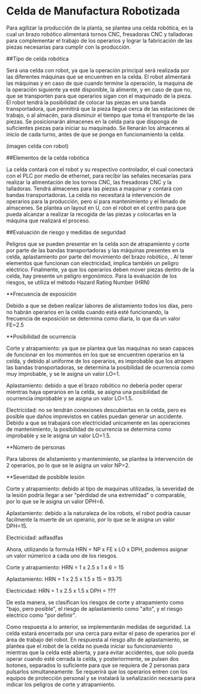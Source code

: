 # Celda de Manufactura Robotizada

Para agilizar la producción de la planta, se plantea una celda robótica, en la cual un brazo robótico alimentará tornos CNC, fresadoras CNC y talladoras para complementar el trabajo de los operarios y lograr la fabricación de las piezas necesarias para cumplir con la producción. 

##Tipo de celda robótica

Será una celda con robot, ya que la operación principal será realizada por las diferentes máquinas que se encuentren en la celda. El robot alimentará las máquinas y en caso de que cuando termine la operación, la maquina de la operación siguiente ya esté disponible, la alimente, y en caso de que no, que se transporten para que operarios sigan con el maquinado de la pieza. El robot tendrá la posibilidad de colocar las piezas en una banda transportadora, que permitirá que la pieza llegué cerca de las estaciones de trabajo, o al almacén, para disminuir el tiempo que toma el transporte de las piezas. Se posicionarán almacenes en la celda para que disponga de suficientes piezas para iniciar su maquinado. Se llenarán los almacenes al inicio de cada turno, antes de que se ponga en funcionamiento la celda. 

(imagen celda con robot)

##Elementos de la celda robótica

La celda contará con el robot y su respectivo controlador, el cual conectará con el PLC por medio de ethernet, para recibir las señales necesarias para realizar la alimentación de los tornos CNC, las fresadoras CNC y la talladoras. Tendrá almacenes para las piezas a maquinar y contará con bandas transportadoras. La celda no necesitará la intervención de operarios para la producción, pero sí para mantenimiento y el llenado de almacenes. Se plantea un layout en U, con el robot en el centro para que pueda alcanzar a realizar la recogida de las piezas y colocarlas en la máquina que realizará el proceso. 

##Evaluación de riesgo y medidas de seguridad

Peligros que se pueden presentar en la celda son de atrapamiento y corte por parte de las bandas transportadoras y las máquinas presentes en la celda, aplastamiento por parte del movimiento del brazo robótico, . Al tener elementos que funcionan con electricidad, implica también un peligro eléctrico. Finalmente, ya que los operarios deben mover piezas dentro de la celda, hay presente un peligro ergonómico. 
Para la evaluación de los riesgos, se utiliza el método Hazard Rating Number (HRN)

**Frecuencia de exposición

Debido a que se deben realizar labores de alistamiento todos los días, pero no habrán operarios en la celda cuando está esté funcionando,  la frecuencia de exposición se determina como diaria, lo que da un valor FE=2.5

**Posibilidad de ocurrencia

Corte y atrapamiento: ya que se plantea que las maquinas no sean capaces de funcionar en los momentos en los que se encuentren operarios en la celda, y debido al uniforme de los operarios, es improbable que los atrapen las bandas transportadoras, se determina la posibilidad de ocurrencia como muy improbable, y se le asigna un valor LO=1.

Aplastamiento: debido a que el brazo robótico no debería poder operar mientras haya operarios en la celda, se asigna una posibilidad de ocurrencia improbable y se asigna un valor LO=1.5.

Electricidad: no se tendrán conexiones descubiertas en la celda, pero es posible que daños imprevistos en cables puedan generar un accidente. Debido a que se trabajará con electricidad unicamente en las operaciones de mantenimiento, la posibilidad de ocurrencia se determina como improbable y se le asigna un valor LO=1.5.

**Número de personas

Para labores de alistamiento y mantenimiento, se plantea la intervención de 2 operarios, po lo que se le asigna un valor NP=2.

**Severidad de posbible lesión

Corte y atrapamiento: debido al tipo de maquinas utilizadas, la severidad de la lesión podría llegar a ser "pérdidad de una extremidad" o comparable, 
por lo que se le asigna un valor DPH=6.

Aplastamiento: debido a la naturaleza de los robots, el robot podría causar facilmente la muerte de un operario, por lo que se le asigna un valor DPH=15.

Electricidad:  adfasdfas

Ahora, utilizando la formula HRN = NP x FE x LO x DPH, podemos asignar un valor númerico a cada uno de los riesgos.

Corte y atrapamiento: HRN = 1 x 2.5 x 1 x 6 = 15

Aplastamiento: HRN = 1 x 2.5 x 1.5 x 15 = 93.75

Electricidad: HRN = 1 x 2.5 x 1.5 x DPH = ???

De esta manera, se clasifican los riesgos de corte y atrapamiento como "bajo, pero posible", el riesgo de aplastamiento como "alto", y el riesgo electrico como "por definir".

Como respuesta a lo anterior, se implementarán medidas de seguridad. La celda estará encerrada por una cerca para evitar el paso de operarios por el área de trabajo del robot. En respuesta al riesgo alto de aplastamiento, se plantea que el robot de la celda no pueda iniciar su funcionamiento mientras que la celda esté abierta, y para evitar accidentes, que solo pueda operar cuando esté cerrada la celda, y posteriormente, se pulsen dos botones, separados lo suficiente para que se requiera de 2 personas para pulsarlos simultaneamente. Se requerirá que los operarios entren con los equipos de protección personal y se instalará la señalización necesaria para indicar los peligros de corte y atrapamiento. 


